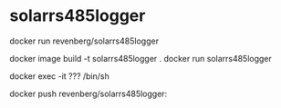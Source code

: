 # solarrs485logger

docker run revenberg/solarrs485logger


docker image build -t solarrs485logger  .
docker run solarrs485logger

docker exec -it ??? /bin/sh

docker push revenberg/solarrs485logger:
